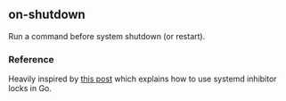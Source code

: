 ## on-shutdown

Run a command before system shutdown (or restart).

### Reference

Heavily inspired by [this post](https://trstringer.com/systemd-inhibitor-locks/) which explains
how to use systemd inhibitor locks in Go.
